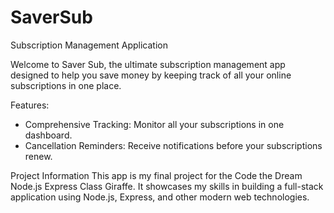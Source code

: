 # SaverSub
Subscription Management Application

Welcome to Saver Sub, the ultimate subscription management app designed to help you save money by keeping track of all your online subscriptions in one place.

Features:

* Comprehensive Tracking: Monitor all your subscriptions in one dashboard.
* Cancellation Reminders: Receive notifications before your subscriptions renew.

Project Information
This app is my final project for the Code the Dream Node.js Express Class Giraffe. It showcases my skills in building a full-stack application using Node.js, Express, and other modern web technologies.
